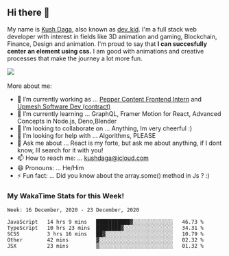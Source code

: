 ## Hi there 👋
My name is [Kush Daga](https://kushdaga.webflow.io), also known as [dev_kid](https://instagram.com/dev_kid). I'm a full stack web developer with interest in fields like 3D animation and gaming, Blockchain, Finance, Design and animation. I'm proud to say that **I can succesfully center an element using css.** I am good with animations and creative processes that make the journey a lot more fun.

![](https://komarev.com/ghpvc/?username=kush-daga&style=flat-square&color=red)
<br></br>
More about me:

- 🔭 I’m currently working as ... [Pepper Content Frontend Intern](https://peppercontent.in) and [Upmesh Software Dev (contract)](https://upmesh.io)
- 🌱 I’m currently learning ... GraphQL, Framer Motion for React, Advanced Concepts in Node.js, Deno,Blender
- 👯 I’m looking to collaborate on ... Anything, Im very cheerful :)
- 🤔 I’m looking for help with ... Algorithms, PLEASE
- 💬 Ask me about ... React is my forte, but ask me about anything, if I dont know, Ill search for it with you! 
- 📫 How to reach me: ... kushdaga@icloud.com
- 😄 Pronouns: ... He/Him
- ⚡ Fun fact: ... Did you know about the array.some() method in Js ? :)

### My WakaTime Stats for this Week!
<!--START_SECTION:waka-->
```text
Week: 16 December, 2020 - 23 December, 2020

JavaScript   14 hrs 9 mins   ███████████▓░░░░░░░░░░░░░   46.73 % 
TypeScript   10 hrs 23 mins  ████████▓░░░░░░░░░░░░░░░░   34.31 % 
SCSS         3 hrs 16 mins   ██▓░░░░░░░░░░░░░░░░░░░░░░   10.79 % 
Other        42 mins         ▓░░░░░░░░░░░░░░░░░░░░░░░░   02.32 % 
JSX          23 mins         ▒░░░░░░░░░░░░░░░░░░░░░░░░   01.32 % 
```
<!--END_SECTION:waka-->

